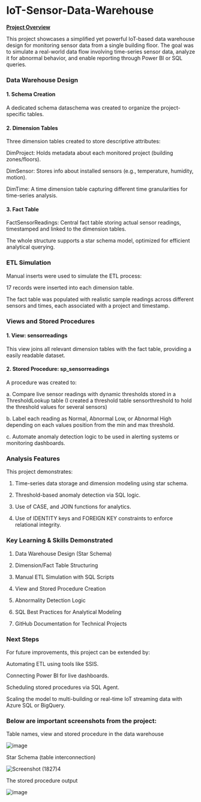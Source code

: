 # IoT-Sensor-Data-Warehouse

****<ins>Project Overview</ins>****

This project showcases a simplified yet powerful IoT-based data warehouse design for monitoring sensor data from a single building floor. The goal was to simulate a real-world data flow involving time-series sensor data, analyze it for abnormal behavior, and enable reporting through Power BI or SQL queries.

### Data Warehouse Design
#### 1. Schema Creation

A dedicated schema dataschema was created to organize the project-specific tables.

#### 2. Dimension Tables

Three dimension tables created to store descriptive attributes:

DimProject: Holds metadata about each monitored project (building zones/floors).

DimSensor: Stores info about installed sensors (e.g., temperature, humidity, motion).

DimTime: A time dimension table capturing different time granularities for time-series analysis.

#### 3. Fact Table
FactSensorReadings: Central fact table storing actual sensor readings, timestamped and linked to the dimension tables. 

The whole structure supports a star schema model, optimized for efficient analytical querying.

### ETL Simulation
Manual inserts were used to simulate the ETL process:

17 records were inserted into each dimension table.

The fact table was populated with realistic sample readings across different sensors and times, each associated with a project and timestamp.

### Views and Stored Procedures
#### 1. View: sensorreadings
This view joins all relevant dimension tables with the fact table, providing a easily readable dataset.

#### 2. Stored Procedure: sp_sensorreadings
A procedure was created to:

a. Compare live sensor readings with dynamic thresholds stored in a ThresholdLookup table (I created a threshold table sensorthreshold to hold the threshold values for several sensors)

b. Label each reading as Normal, Abnormal Low, or Abnormal High depending on each values position from the min and max threshold.

c. Automate anomaly detection logic to be used in alerting systems or monitoring dashboards.

### Analysis Features
This project demonstrates:

1. Time-series data storage and dimension modeling using star schema.

2. Threshold-based anomaly detection via SQL logic.

3. Use of CASE, and JOIN functions for analytics.

4. Use of IDENTITY keys and FOREIGN KEY constraints to enforce relational integrity.

### Key Learning & Skills Demonstrated
1. Data Warehouse Design (Star Schema)

2. Dimension/Fact Table Structuring

3. Manual ETL Simulation with SQL Scripts

4. View and Stored Procedure Creation

5. Abnormality Detection Logic

6. SQL Best Practices for Analytical Modeling

7. GitHub Documentation for Technical Projects

### Next Steps
For future improvements, this project can be extended by:

Automating ETL using tools like SSIS.

Connecting Power BI for live dashboards.

Scheduling stored procedures via SQL Agent.

Scaling the model to multi-building or real-time IoT streaming data with Azure SQL or BigQuery.

### Below are important screenshots from the project: 

Table names, view and stored procedure in the data warehouse 

![image](https://github.com/user-attachments/assets/ab594998-533c-4aa4-9f1f-be74c0f534b4)


Star Schema (table interconnection)

![Screenshot (1827)4](https://github.com/user-attachments/assets/6e0bebac-8513-441f-84ee-2fb41b466455)


The stored procedure output 

![image](https://github.com/user-attachments/assets/b4ca4bd5-e26d-420b-aa7b-1a8a4878a796)
